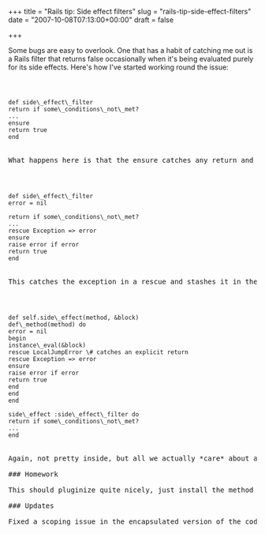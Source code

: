 +++
title = "Rails tip: Side effect filters"
slug = "rails-tip-side-effect-filters"
date = "2007-10-08T07:13:00+00:00"
draft = false

+++

Some bugs are easy to overlook. One that has a habit of catching me out is a Rails filter that returns false occasionally when it's being evaluated purely for its side effects. Here's how I've started working round the issue:

<code>

<pre>
def side\_effect\_filter
return if some\_conditions\_not\_met?
...
ensure
return true
end
</code>

What happens here is that the ensure catches any return and returns true instead. The catch is that if something throws an uncaught exception anywhere, it too gets caught by the ensure and true is returned. Which may not be what you were looking for. Here's how to fix that issue:

<code>

<pre>
def side\_effect\_filter
error = nil

return if some\_conditions\_not\_met?
...
rescue Exception =&gt; error
ensure
raise error if error
return true
end
</code>

This catches the exception in a rescue and stashes it in the `error` variable, then the ensure checks to see if an exception was thrown and rethrows it, otherwise, it just returns true. Which is bulletproof, but ugly. Let's wrap the ugliness up in a method:

<code>

<pre>
def self.side\_effect(method, &block)
def\_method(method) do
error = nil
begin
instance\_eval(&block)
rescue LocalJumpError \# catches an explicit return
rescue Exception =&gt; error
ensure
raise error if error
return true
end
end
end

side\_effect :side\_effect\_filter do
return if some\_conditions\_not\_met?
...
end
</code>

Again, not pretty inside, but all we actually *care* about anywhere else is that the interface is good and does what it's supposed to do. Encapsulated ugliness has its own beauty. Especially if you get the interface right.

### Homework

This should pluginize quite nicely, just install the method in ActionController::Base and ActiveRecord::Base and you have a very useful tool, but I'm still not sure that the method name is right, so I'm holding off on it. If someone were to come up with a bulletproof name and release a plugin, that would be wonderful though.

### Updates

Fixed a scoping issue in the encapsulated version of the code. Replaced `yield` with `instance_eval(&block)`
